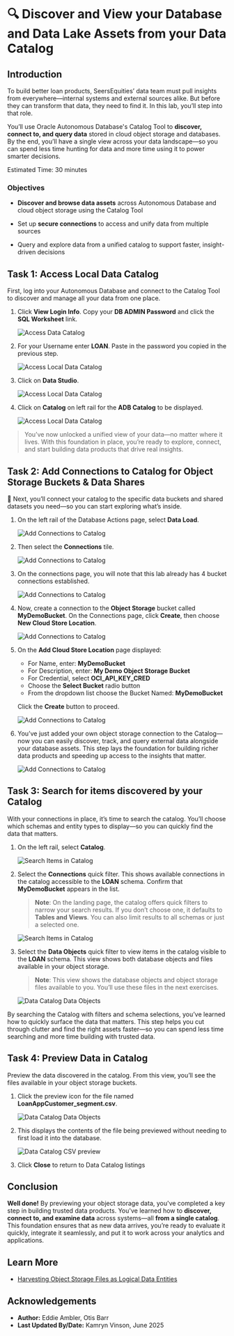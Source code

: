 # 🔍 Discover and View your Database and Data Lake Assets from your Data Catalog

## Introduction

To build better loan products, SeersEquities’ data team must pull insights from everywhere—internal systems and external sources alike. But before they can transform that data, they need to find it. In this lab, you’ll step into that role. 

You’ll use Oracle Autonomous Database's Catalog Tool to **discover, connect to, and query data** stored in cloud object storage and databases. By the end, you’ll have a single view across your data landscape—so you can spend less time hunting for data and more time using it to power smarter decisions.

Estimated Time: 30 minutes

### Objectives

* **Discover and browse data assets** across Autonomous Database and cloud object storage using the Catalog Tool

* Set up **secure connections** to access and unify data from multiple sources

* Query and explore data from a unified catalog to support faster, insight-driven decisions

## Task 1: Access Local Data Catalog

First, log into your Autonomous Database and connect to the Catalog Tool to discover and manage all your data from one place.

1. Click **View Login Info**. Copy your **DB ADMIN Password** and click the **SQL Worksheet** link.

    ![Access Data Catalog](./images/start-demo.png "Access Local Data Catalog")  

2. For your Username enter **LOAN**. Paste in the password you copied in the previous step.

    ![Access Local Data Catalog](./images/sql-sign-in.png "Access Local Data Catalog")  

3. Click on **Data Studio**.  

    ![Access Local Data Catalog](./images/access-local-data-catalog-3.png "Access Local Data Catalog")  

4. Click on **Catalog** on left rail for the **ADB Catalog** to be displayed.  

    ![Access Local Data Catalog](./images/access-local-data-catalog-4.png "Access Local Data Catalog")  

>You’ve now unlocked a unified view of your data—no matter where it lives. With this foundation in place, you’re ready to explore, connect, and start building data products that drive real insights.

## Task 2: Add Connections to Catalog for Object Storage Buckets & Data Shares  

🚀 Next, you’ll connect your catalog to the specific data buckets and shared datasets you need—so you can start exploring what’s inside.

1. On the left rail of the Database Actions page, select **Data Load**.  

    ![Add Connections to Catalog](./images/select-data-load.png "Add Connections to Catalog")  

2. Then select the **Connections** tile.  

    ![Add Connections to Catalog](./images/add-connections-to-catalog-1.png "Add Connections to Catalog")  

3. On the connections page, you will note that this lab already has 4 bucket connections established.  

    ![Add Connections to Catalog](./images/add-connections-to-catalog-2.png "Add Connections to Catalog")  

4. Now, create a connection to the **Object Storage** bucket called **MyDemoBucket**. On the Connections page, click **Create**, then choose **New Cloud Store Location**.

    ![Add Connections to Catalog](./images/add-connections-to-catalog-3.png "Add Connections to Catalog")  

5. On the **Add Cloud Store Location** page displayed:

    - For Name, enter: **MyDemoBucket**
    - For Description, enter: **My Demo Object Storage Bucket**
    - For Credential, select **OCI\_API\_KEY_CRED**
    - Choose the **Select Bucket** radio button
    - From the dropdown list choose the Bucket Named: **MyDemoBucket**

   Click the **Create** button to proceed.

    ![Add Connections to Catalog](./images/add-connections-to-catalog-5.png "Add Connections to Catalog")  

6. You’ve just added your own object storage connection to the Catalog—now you can easily discover, track, and query external data alongside your database assets. This step lays the foundation for building richer data products and speeding up access to the insights that matter.

    ![Add Connections to Catalog](./images/add-connections-to-catalog-6.png "Add Connections to Catalog")  

## Task 3: Search for items discovered by your Catalog  

With your connections in place, it’s time to search the catalog. You’ll choose which schemas and entity types to display—so you can quickly find the data that matters.

1. On the left rail, select **Catalog**.  

    ![Search Items in Catalog](./images/search-items-in-catalog-1.png "Search Items in Catalog")  

2. Select the **Connections** quick filter. This shows available connections in the catalog accessible to the **LOAN** schema. Confirm that **MyDemoBucket** appears in the list.

    >**Note**: On the landing page, the catalog offers quick filters to narrow your search results. If you don’t choose one, it defaults to **Tables and Views**. You can also limit results to all schemas or just a selected one.

    ![Search Items in Catalog](./images/search-items-in-catalog-2.png "Search Items in Catalog")  

3. Select the **Data Objects** quick filter to view items in the catalog visible to the **LOAN** schema. This view shows both database objects and files available in your object storage.

    >**Note**: This view shows the database objects and object storage files available to you. You’ll use these files in the next exercises.

    ![Data Catalog Data Objects](./images/data-catalog-data-objects.png "Data Catalog Data Objects")

By searching the Catalog with filters and schema selections, you’ve learned how to quickly surface the data that matters. This step helps you cut through clutter and find the right assets faster—so you can spend less time searching and more time building with trusted data.

## Task 4: Preview Data in Catalog  

Preview the data discovered in the catalog. From this view, you’ll see the files available in your object storage buckets.

1. Click the preview icon for the file named **LoanAppCustomer_segment.csv**.  

    ![Data Catalog Data Objects](./images/preview-icon.png "Data Catalog Data Objects")  

2. This displays the contents of the file being previewed without needing to first load it into the database.  

    ![Data Catalog CSV preview](./images/data-catalog-csv-preview.png "Data Catalog CSV Preview")  

3. Click **Close** to return to Data Catalog listings  


## Conclusion

**Well done!** By previewing your object storage data, you've completed a key step in building trusted data products. You've learned how to **discover, connect to, and examine data** across systems—all **from a single catalog**. This foundation ensures that as new data arrives, you’re ready to evaluate it quickly, integrate it seamlessly, and put it to work across your analytics and applications.

## Learn More

* [Harvesting Object Storage Files as Logical Data Entities](https://docs.oracle.com/en-us/iaas/data-catalog/using/logical-entities.htm)

## Acknowledgements

* **Author:** Eddie Ambler, Otis Barr
* **Last Updated By/Date:** Kamryn Vinson, June 2025
